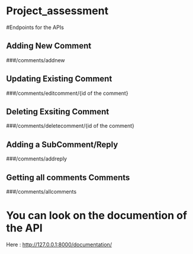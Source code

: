 # Project_assessment

#Endpoints for the APIs
## Adding New Comment
###/comments/addnew
## Updating Existing Comment
###/comments/editcomment/{id of the comment}
## Deleting Exsiting Comment
###/comments/deletecomment/{id of the comment}
## Adding a SubComment/Reply
###/comments/addreply
## Getting all comments Comments
###/comments/allcomments

# You can look on the documention of the API

Here :
http://127.0.0.1:8000/documentation/

